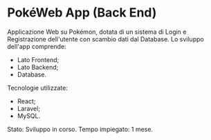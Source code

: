 # PokéWeb App (Back End)

Applicazione Web su Pokémon, dotata di un sistema di Login e Registrazione dell'utente con scambio dati dal Database.
Lo sviluppo dell'app comprende:
- Lato Frontend;
- Lato Backend;
- Database.

Tecnologie utilizzate:
- React;
- Laravel;
- MySQL.

Stato: Sviluppo in corso.
Tempo impiegato: 1 mese.
